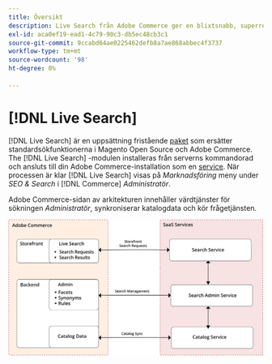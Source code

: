 ```yaml
---
title: Översikt
description: Live Search från Adobe Commerce ger en blixtsnabb, superrelevant och intuitiv sökupplevelse.
exl-id: aca0ef19-ead1-4c79-90c3-db5ec48cb3c1
source-git-commit: 9ccabd64ae0225462defb8a7ae868abbec4f3737
workflow-type: tm+mt
source-wordcount: '98'
ht-degree: 0%

---
```


# [!DNL Live Search]

[!DNL Live Search] är en uppsättning fristående [paket](#live-search-packages) som ersätter standardsökfunktionerna i Magento Open Source och Adobe Commerce. The [!DNL Live Search] -modulen installeras från serverns kommandorad och ansluts till din Adobe Commerce-installation som en [service](https://docs.magento.com/user-guide/system/saas.html). När processen är klar [!DNL Live Search] visas på *Marknadsföring* meny under *SEO &amp; Search* i [!DNL Commerce] *Administratör*.

Adobe Commerce-sidan av arkitekturen innehåller värdtjänster för sökningen *Administratör*, synkroniserar katalogdata och kör frågetjänsten.

![Arkitektur för Live Search](assets/architecture-diagram.svg)
